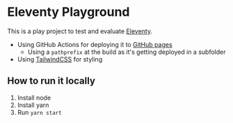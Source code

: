 # Eleventy Playground

This is a play project to test and evaluate [Eleventy](https://www.11ty.dev/).

- Using GitHub Actions for deploying it to [GitHub pages](https://gamue.github.io/playground-eleventy/)
    - Using a `pathprefix` at the build as it's getting deployed in a subfolder
- Using [TailwindCSS](https://tailwindcss.com/) for styling

## How to run it locally
1) Install node
2) Install yarn
3) Run `yarn start`